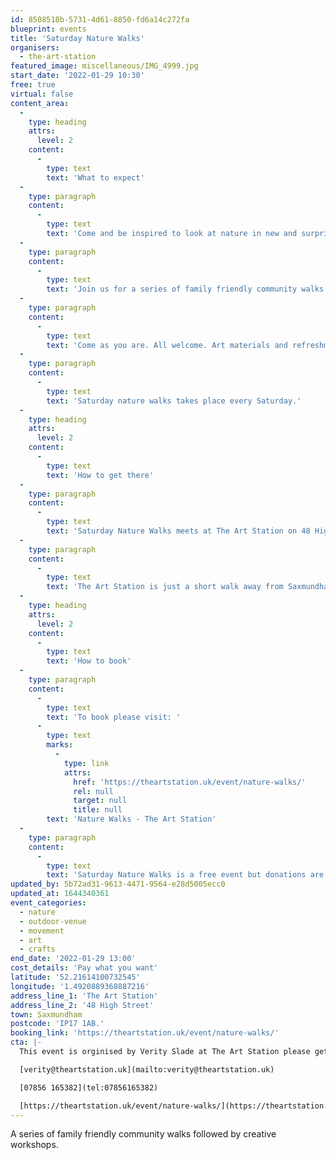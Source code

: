 ```yaml
---
id: 8508518b-5731-4d61-8850-fd6a14c272fa
blueprint: events
title: 'Saturday Nature Walks'
organisers:
  - the-art-station
featured_image: miscellaneous/IMG_4999.jpg
start_date: '2022-01-29 10:30'
free: true
virtual: false
content_area:
  -
    type: heading
    attrs:
      level: 2
    content:
      -
        type: text
        text: 'What to expect'
  -
    type: paragraph
    content:
      -
        type: text
        text: 'Come and be inspired to look at nature in new and surprising ways!'
  -
    type: paragraph
    content:
      -
        type: text
        text: 'Join us for a series of family friendly community walks followed by creative workshops. Guided by local artists Hannah Varga and Jevan Watkins Jones.'
  -
    type: paragraph
    content:
      -
        type: text
        text: 'Come as you are. All welcome. Art materials and refreshments provided.'
  -
    type: paragraph
    content:
      -
        type: text
        text: 'Saturday nature walks takes place every Saturday.'
  -
    type: heading
    attrs:
      level: 2
    content:
      -
        type: text
        text: 'How to get there'
  -
    type: paragraph
    content:
      -
        type: text
        text: 'Saturday Nature Walks meets at The Art Station on 48 High Street in Saxmundham.'
  -
    type: paragraph
    content:
      -
        type: text
        text: 'The Art Station is just a short walk away from Saxmundham train station or, if you''re travelling by car, there is parking at the front of the building.'
  -
    type: heading
    attrs:
      level: 2
    content:
      -
        type: text
        text: 'How to book'
  -
    type: paragraph
    content:
      -
        type: text
        text: 'To book please visit: '
      -
        type: text
        marks:
          -
            type: link
            attrs:
              href: 'https://theartstation.uk/event/nature-walks/'
              rel: null
              target: null
              title: null
        text: 'Nature Walks - The Art Station'
  -
    type: paragraph
    content:
      -
        type: text
        text: 'Saturday Nature Walks is a free event but donations are welcome as all donations go to the art and learning programme at The Art Station.'
updated_by: 5b72ad31-9613-4471-9564-e28d5005ecc0
updated_at: 1644340361
event_categories:
  - nature
  - outdoor-venue
  - movement
  - art
  - crafts
end_date: '2022-01-29 13:00'
cost_details: 'Pay what you want'
latitude: '52.21614100732545'
longitude: '1.4920889368887216'
address_line_1: 'The Art Station'
address_line_2: '48 High Street'
town: Saxmundham
postcode: 'IP17 1AB.'
booking_link: 'https://theartstation.uk/event/nature-walks/'
cta: |-
  This event is orginised by Verity Slade at The Art Station please get in contact:

  [verity@theartstation.uk](mailto:verity@theartstation.uk)

  [07856 165382](tel:07856165382)

  [https://theartstation.uk/event/nature-walks/](https://theartstation.uk/event/nature-walks/)
---
```

A series of family friendly community walks followed by creative workshops.